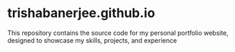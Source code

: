 # trishabanerjee.github.io
This repository contains the source code for my personal portfolio website, designed to showcase my skills, projects, and experience
